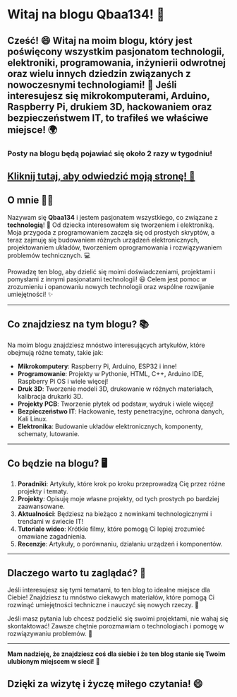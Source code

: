 
# **Witaj na blogu Qbaa134!** 🎉

**Cześć!** 😄 Witaj na moim blogu, który jest poświęcony wszystkim pasjonatom **technologii**, **elektroniki**, **programowania**, **inżynierii odwrotnej** oraz wielu innych dziedzin związanych z nowoczesnymi technologiami! 🚀 Jeśli interesujesz się **mikrokomputerami**, **Arduino**, **Raspberry Pi**, **drukiem 3D**, **hackowaniem** oraz **bezpieczeństwem IT**, to trafiłeś we właściwe miejsce! 🌍
---
### Posty na blogu będą pojawiać się około 2 razy w tygodniu!
[**Kliknij tutaj, aby odwiedzić moją stronę! 🚀**](http://qbaa.duckdns.org)
---

## **O mnie** 👨‍💻

Nazywam się **Qbaa134** i jestem pasjonatem wszystkiego, co związane z **technologią**! 🤖 Od dziecka interesowałem się tworzeniem i elektroniką. Moja przygoda z programowaniem zaczęła się od prostych skryptów, a teraz zajmuję się budowaniem różnych urządzeń elektronicznych, projektowaniem układów, tworzeniem oprogramowania i rozwiązywaniem problemów technicznych. 💻

Prowadzę ten blog, aby dzielić się moimi doświadczeniami, projektami i pomysłami z innymi pasjonatami technologii! 😃 Celem jest pomoc w zrozumieniu i opanowaniu nowych technologii oraz wspólne rozwijanie umiejętności! ✨

---

## **Co znajdziesz na tym blogu?** 📚

Na moim blogu znajdziesz mnóstwo interesujących artykułów, które obejmują różne tematy, takie jak:

- **Mikrokomputery**: Raspberry Pi, Arduino, ESP32 i inne!
- **Programowanie**: Projekty w Pythonie, HTML, C++, Arduino IDE, Raspberry Pi OS i wiele więcej!
- **Druk 3D**: Tworzenie modeli 3D, drukowanie w różnych materiałach, kalibracja drukarki 3D.
- **Projekty PCB**: Tworzenie płytek od podstaw, wydruk i wiele więcej!
- **Bezpieczeństwo IT**: Hackowanie, testy penetracyjne, ochrona danych, Kali Linux.
- **Elektronika**: Budowanie układów elektronicznych, komponenty, schematy, lutowanie.

---

## **Co będzie na blogu?** 🖥️

1. **Poradniki**: Artykuły, które krok po kroku przeprowadzą Cię przez różne projekty i tematy.
2. **Projekty**: Opisuję moje własne projekty, od tych prostych po bardziej zaawansowane.
3. **Aktualności**: Będziesz na bieżąco z nowinkami technologicznymi i trendami w świecie IT!
4. **Tutoriale wideo**: Krótkie filmy, które pomogą Ci lepiej zrozumieć omawiane zagadnienia.
5. **Recenzje**: Artykuły, o porównaniu, działaniu urządzeń i komponentów.
---

## **Dlaczego warto tu zaglądać?** 🌟

Jeśli interesujesz się tymi tematami, to ten blog to idealne miejsce dla Ciebie! Znajdziesz tu mnóstwo ciekawych materiałów, które pomogą Ci rozwinąć umiejętności techniczne i nauczyć się nowych rzeczy. 🧠

Jeśli masz pytania lub chcesz podzielić się swoimi projektami, nie wahaj się skontaktować! Zawsze chętnie porozmawiam o technologiach i pomogę w rozwiązywaniu problemów. 📩

---

**Mam nadzieję, że znajdziesz coś dla siebie i że ten blog stanie się Twoim ulubionym miejscem w sieci!** 🎯

## Dzięki za wizytę i życzę miłego czytania! 😄
